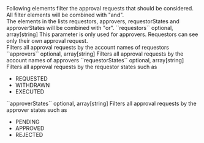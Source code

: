<tr><td></td>
<td colspan="4">
Following elements filter the approval requests that should be considered.<br/>
All filter elements will be combined with "and".<br/>
The elements in the lists requestors, approvers, requestorStates and approverStates will be combined with "or".
</td>
</tr>

<tr><td>``requestors``</td>
<td>optional, array[string]</td>
<td>This parameter is only used for approvers. Requestors can see only their own approval request.<br/>
Filters all approval requests by the account names of requestors</td>
<td></td>
<td></td></tr>

<tr><td>``approvers``</td>
<td>optional, array[string]</td>
<td>Filters all approval requests by the account names of approvers</td>
<td></td>
<td></td></tr>

<tr><td>``requestorStates``</td>
<td>optional, array[string]</td>
<td>Filters all approval requests by the requestor states such as
<ul>
    <li>REQUESTED</li>
    <li>WITHDRAWN</li>
    <li>EXECUTED</li>
</ul>
</td>
<td></td>
<td></td></tr>

<tr><td>``approverStates``</td>
<td>optional, array[string]</td>
<td>Filters all approval requests by the approver states such as
<ul>
    <li>PENDING</li>
    <li>APPROVED</li>
    <li>REJECTED</li>
</ul>
</td>
<td></td>
<td></td></tr>
 